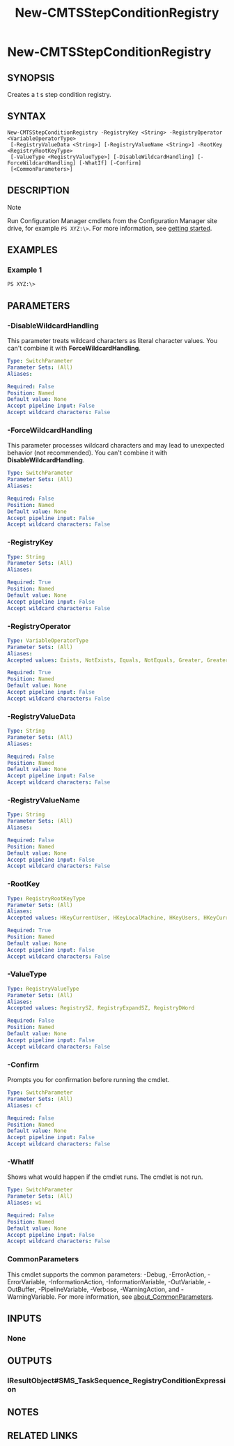﻿---
description: Creates a t s step condition registry.
external help file: AdminUI.PS.dll-Help.xml
Module Name: ConfigurationManager
ms.date: 05/07/2019
schema: 2.0.0
title: New-CMTSStepConditionRegistry
---

# New-CMTSStepConditionRegistry

## SYNOPSIS

Creates a t s step condition registry.

## SYNTAX

```
New-CMTSStepConditionRegistry -RegistryKey <String> -RegistryOperator <VariableOperatorType>
 [-RegistryValueData <String>] [-RegistryValueName <String>] -RootKey <RegistryRootKeyType>
 [-ValueType <RegistryValueType>] [-DisableWildcardHandling] [-ForceWildcardHandling] [-WhatIf] [-Confirm]
 [<CommonParameters>]
```

## DESCRIPTION

> [!NOTE]
> Run Configuration Manager cmdlets from the Configuration Manager site drive, for example `PS XYZ:\>`. For more information, see [getting started](/powershell/sccm/overview).

## EXAMPLES

### Example 1
```
PS XYZ:\>
```

## PARAMETERS

### -DisableWildcardHandling

This parameter treats wildcard characters as literal character values. You can't combine it with **ForceWildcardHandling**.

```yaml
Type: SwitchParameter
Parameter Sets: (All)
Aliases:

Required: False
Position: Named
Default value: None
Accept pipeline input: False
Accept wildcard characters: False
```

### -ForceWildcardHandling

This parameter processes wildcard characters and may lead to unexpected behavior (not recommended). You can't combine it with **DisableWildcardHandling**.

```yaml
Type: SwitchParameter
Parameter Sets: (All)
Aliases:

Required: False
Position: Named
Default value: None
Accept pipeline input: False
Accept wildcard characters: False
```

### -RegistryKey
```yaml
Type: String
Parameter Sets: (All)
Aliases:

Required: True
Position: Named
Default value: None
Accept pipeline input: False
Accept wildcard characters: False
```

### -RegistryOperator
```yaml
Type: VariableOperatorType
Parameter Sets: (All)
Aliases:
Accepted values: Exists, NotExists, Equals, NotEquals, Greater, GreaterEqual, Less, LessEqual

Required: True
Position: Named
Default value: None
Accept pipeline input: False
Accept wildcard characters: False
```

### -RegistryValueData
```yaml
Type: String
Parameter Sets: (All)
Aliases:

Required: False
Position: Named
Default value: None
Accept pipeline input: False
Accept wildcard characters: False
```

### -RegistryValueName
```yaml
Type: String
Parameter Sets: (All)
Aliases:

Required: False
Position: Named
Default value: None
Accept pipeline input: False
Accept wildcard characters: False
```

### -RootKey
```yaml
Type: RegistryRootKeyType
Parameter Sets: (All)
Aliases:
Accepted values: HKeyCurrentUser, HKeyLocalMachine, HKeyUsers, HKeyCurrentConfig

Required: True
Position: Named
Default value: None
Accept pipeline input: False
Accept wildcard characters: False
```

### -ValueType
```yaml
Type: RegistryValueType
Parameter Sets: (All)
Aliases:
Accepted values: RegistrySZ, RegistryExpandSZ, RegistryDWord

Required: False
Position: Named
Default value: None
Accept pipeline input: False
Accept wildcard characters: False
```

### -Confirm
Prompts you for confirmation before running the cmdlet.

```yaml
Type: SwitchParameter
Parameter Sets: (All)
Aliases: cf

Required: False
Position: Named
Default value: None
Accept pipeline input: False
Accept wildcard characters: False
```

### -WhatIf
Shows what would happen if the cmdlet runs.
The cmdlet is not run.

```yaml
Type: SwitchParameter
Parameter Sets: (All)
Aliases: wi

Required: False
Position: Named
Default value: None
Accept pipeline input: False
Accept wildcard characters: False
```

### CommonParameters
This cmdlet supports the common parameters: -Debug, -ErrorAction, -ErrorVariable, -InformationAction, -InformationVariable, -OutVariable, -OutBuffer, -PipelineVariable, -Verbose, -WarningAction, and -WarningVariable. For more information, see [about_CommonParameters](http://go.microsoft.com/fwlink/?LinkID=113216).

## INPUTS

### None

## OUTPUTS

### IResultObject#SMS_TaskSequence_RegistryConditionExpression

## NOTES

## RELATED LINKS
